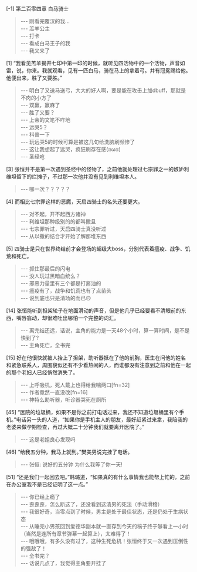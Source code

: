 
[-1] 第二百零四章 白马骑士
>--- 刚看完覆汉的我…<br>
>--- 羔羊公主<br>
>--- 打卡<br>
>--- 看成白马王子的我<br>
>--- 我又来了<br>

[1] “我看见羔羊揭开七印中第一印的时候，就听见四活物中的一个活物，声音如雷，说，你来。我就观看，见有一匹白马，骑在马上的拿着弓。并有冠冕赐给他。他便出来，胜了又要胜。”
>--- 明白了又送马送弓，大大的好人啊，要是能在攻击上加dbuff，那就是不肉的小方了<br>
>--- 双赢，赢麻了<br>
>--- 胜了又要？<br>
>--- 上帝的文笔不咋地<br>
>--- 远哭5？<br>
>--- 科普一下<br>
>--- 玩远哭5的时候可算是被这几句给洗脑刷频惨了<br>
>--- 这让我想起了远哭，疯狂刷存在感(ಡωಡ)<br>
>--- 圣经呛<br>

[3] 张恒并不是第一次遇到圣经中的怪物了，之前他就处理过七宗罪之一的嫉妒利维坦留下的烂摊子，不过那一次他并没有见到利维坦本人。
>--- 哪一次？？？？？<br>

[4] 而相比七宗罪这样的恶魔，天启四骑士的名头还要更大。
>--- 对不起，开不起西方诸神<br>
>--- 利维坦那种级别的的都叫撒旦<br>
>--- 七宗罪听过，天启四骑士真没听过<br>
>--- 从以撒的结合才开始了解那堆东西<br>

[5] 四骑士是只在世界终结前才会登场的超级大boss，分别代表着瘟疫、战争、饥荒和死亡。
>--- 抓住那最后的闪电<br>
>--- 没人玩过黑暗血统么？<br>
>--- 邪恶力量里有三个都是打酱油的<br>
>--- 瘟疫有了，战争和饥荒也有了点苗头<br>
>--- 说到底也只是清场的而已🙃<br>

[14] 张恒能听到担架轮子在地面滑动的声音，但是他几乎已经要看不清眼前的东西，嘴唇翕动，却很难吐出哪怕一个完整的词汇。
>--- 离完结还远，话说，主角的能力是一天48个小时，算一算时间，是不是快到了?<br>
>--- 主角死亡，全书完<br>

[15] 好在他很快就被人抬上了担架，助听器抵在了他的前胸，医生在问他的姓名和紧急联系人，周围貌似还有不少看热闹的人，而谁都没有注意到之前和他在一起的那个老妇人已经悄然消失了。
>--- 上呼吸机，死人戴上也得给我喘两口[fn=32]<br>
>--- 作者竟然一直没改[fn=16]<br>
>--- 神特么助听器，听诊器哭死在厕所<br>

[45] “医院的垃圾桶，如果不是你之前打电话过来，我还不知道垃圾桶里有个手机。”电话另一头的人道，“如果你是手机主人的朋友，最好赶紧过来拿，我陪我的老婆来做孕期检查，再过大概二十分钟我们就要离开医院了。”
>--- 这是老姐良心发现吗<br>

[46] “给我五分钟，我马上就到。”樊美男说完挂了电话。
>--- 张恒: 说好的五分钟 为什么我等了你一天!<br>

[51] “还是我们一起回去吧。”韩璐道，“如果真的有什么事情我也能帮上忙的，之前在办公室我不是已经证明了这一点。”
>--- 你已经上瘾了<br>
>--- 歪歪歪，怎么断这了，还没看到这渣男的死法（手动滑稽）<br>
>--- 我很好奇，当零点到了时候，男主是处于最佳状态，还是仍处于生病状态<br>
>--- 从睡完小男孩回到爱德华副本就一直存到今天的稿子终于够看上一小时（当然是连所有章节弹幕一起算上），太难得了！<br>
>--- 哦哦哦，有多久没有过了，这种生死危机！张恒终于又一次遇到压倒性的强敌了！<br>
>--- 全书完？<br>
>--- 话说几点了，我觉得主角要开挂了<br>
